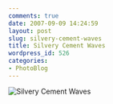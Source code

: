 ```yaml
---
comments: true
date: 2007-09-09 14:24:59
layout: post
slug: silvery-cement-waves
title: Silvery Cement Waves
wordpress_id: 526
categories:
- PhotoBlog
---
```


![Silvery Cement Waves](http://ryanfitzer.com/main/wp-content/uploads/2007/09/paulreverebanks.jpg)
